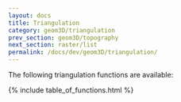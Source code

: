 ```yaml
---
layout: docs
title: Triangulation
category: geom3D/triangulation
prev_section: geom3D/topography
next_section: raster/list
permalink: /docs/dev/geom3D/triangulation/
---
```


The following triangulation functions are available:

{% include table_of_functions.html %}
